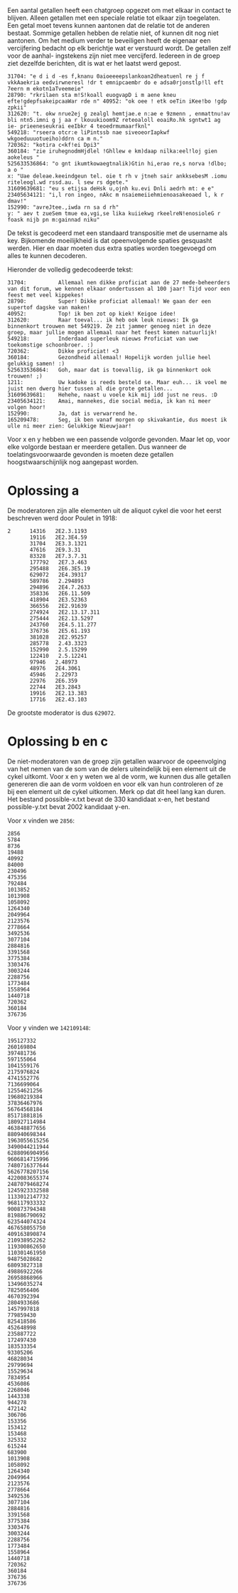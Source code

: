 
Een aantal getallen heeft een chatgroep opgezet om met elkaar in contact te blijven. Alleen getallen met een speciale relatie tot elkaar zijn toegelaten. Een getal moet tevens kunnen aantonen dat de relatie tot de anderen bestaat. Sommige getallen hebben de relatie niet, of kunnen dit nog niet aantonen. Om het medium verder te beveiligen heeft de eigenaar een vercijfering bedacht op elk berichtje wat er verstuurd wordt. De getallen zelf voor de aanhal- ingstekens zijn niet mee vercijferd. Iedereen in de groep ziet dezelfde berichten, dit is wat er het laatst werd gepost.
```
31704: "e d i d -es f,knanu 0aioeeeepslankoan2dheatuenl re j f vkkAaekria eedvirwneresl !dr t emnipcaembr do e adsa0rjonstlp!ll eft 7eern m ekotn1aTveemeie"
28790: "rkrilaen sta m!S!koall euogvapD i m aene kneu efte!gdepfsakeipcaaWar rde n" 40952: "ok oee ! etk oeTin iKee!bo !gdp zpkii"
312620: "t. okw nrue2ej g zealgl hemtjae.e n:ae e 9zmenn , enmattnu!av bli ntn5.imni g j aa r lkouukioom9Z reteoaloll eoaiRo.hk sgntwt1 ag ie- prieeneseukrai eeIbkr 4 teoedrmumaarfknl"
549218: "rseera otcr:e liPintssb nae siveoeorIapkwf wkgoeduuuotueiho)ddrn ca m n."
720362: "kotira c<kf!ei Dpi3"
360184: "zie iruhegnodmHjdlel !Ghllew e km)daap nilka:eel!loj gien aokeleus " 
525633536864: "o gnt ikumtkowaegtnalik)Gtin hi,erao re,s norva !dlbo; a o "
x: "Uae deleae.keeindgeun tel. oie t rh v jtneh sair ankksebesM .iomu riteleogl.wd rssd.au. l sew rs dgete." 
31609639681: "eu s etijsa deHsk u,ojnh ku.evi Dnli aedrh mt: e e"
23405634121: "i,l ron ingeo, nAkc m nsaiemeiiehmienoasakeoaed l, k r dmav!"
152990: "avreJtee.,iwda rn sa d rh"
y: " aev t zueSem tmue ea,vgi,se lika kuiiekwg rkeelreN!enosioleG r foask nijb pn m:gainnad niku"
```

De tekst is gecodeerd met een standaard transpositie met de username als key.
Bijkomende moeilijkheid is dat opeenvolgende spaties gesquasht werden. Hier en daar moeten dus extra spaties worden toegevoegd om alles te kunnen decoderen.

Hieronder de volledig gedecodeerde tekst:
```
31704:          Allemaal nen dikke proficiat aan de 27 mede-beheerders van dit forum, we kennen elkaar ondertussen al 100 jaar! Tijd voor een feest met veel kippekes!
28790:          Super! Dikke proficiat allemaal! We gaan der een supertof dagske van maken!
40952:          Top! ik ben zot op kiek! Keigoe idee!
312620:         Raar toeval... ik heb ook leuk nieuws: Ik ga binnenkort trouwen met 549219. Ze zit jammer genoeg niet in deze groep, maar jullie mogen allemaal naar het feest komen natuurlijk!
549218:         Inderdaad superleuk nieuws Proficiat van uwe toekomstige schoonbroer. :)
720362:         Dikke proficiat! <3
360184:         Gezondheid allemaal! Hopelijk worden jullie heel gelukkig samen! :)
525633536864:   Goh, maar dat is toevallig, ik ga binnenkort ook trouwen! ;)
1211:           Uw kadoke is reeds besteld se. Maar euh... ik voel me juist nen dwerg hier tussen al die grote getallen...
31609639681:    Hehehe, naast u voele kik mij idd just ne reus. :D
23405634121:    Amai, mannekes, die social media, ik kan ni meer volgen hoor!
152990:         Ja, dat is verwarrend he.
165209478:      Seg, ik ben vanaf morgen op skivakantie, dus moest ik ulle ni meer zien: Gelukkige Nieuwjaar!
```

Voor x en y hebben we een passende volgorde gevonden. Maar let op, voor elke volgorde bestaan er meerdere getallen. Dus wanneer de toelatingsvoorwaarde gevonden is moeten deze getallen hoogstwaarschijnlijk nog aangepast worden.

# Oplossing a
De moderatoren zijn alle elementen uit de aliquot cykel die voor het eerst beschreven werd door Poulet in 1918:
```
2      14316   2E2.3.1193
       19116   2E2.3E4.59
       31704   2E3.3.1321
       47616   2E9.3.31
       83328   2E7.3.7.31
       177792   2E7.3.463
       295488   2E6.3E5.19
       629072   2E4.39317
       589786   2.294893
       294896   2E4.7.2633
       358336   2E6.11.509
       418904   2E3.52363
       366556   2E2.91639
       274924   2E2.13.17.311
       275444   2E2.13.5297
       243760   2E4.5.11.277
       376736   2E5.61.193
       381028   2E2.95257
       285778   2.43.3323
       152990   2.5.15299
       122410   2.5.12241
       97946   2.48973
       48976   2E4.3061
       45946   2.22973
       22976   2E6.359
       22744   2E3.2843
       19916   2E2.13.383
       17716   2E2.43.103
```

De grootste moderator is dus `629072`.

# Oplossing b en c
De niet-moderatoren van de groep zijn getallen waarvoor de opeenvolging van het nemen van de som van de delers uiteindelijk bij een element uit de cykel uitkomt.
Voor x en y weten we al de vorm, we kunnen dus alle getallen genereren die aan de vorm voldoen en voor elk van hun controleren of ze bij een element uit de cykel uitkomen. Merk op dat dit heel lang kan duren. Het bestand possible-x.txt bevat de 330 kandidaat x-en, het bestand possible-y.txt bevat 2002 kandidaat y-en.

Voor x vinden we `2856`:
```
2856
5784
8736
19488
40992
84000
230496
475356
792484
1013852
1013908
1058092
1264340
2049964
2123576
2778664
3492536
3077104
2884816
3391568
3775384
3303476
3003244
2288756
1773484
1558964
1440718
720362
360184
376736
```

Voor y vinden we `142109148`:
```
195127332
260169804
397481736
597155064
1041559176
2175976824
4741552776
7136699064
12554621256
19680219384
37836467976
56764568184
85171881816
180927114984
463848877656
880940698344
1963055615256
3490044211944
6288096904956
9606814715996
7480716377644
5626778207156
4220083655374
2487079468274
1245923332588
1133012147732
968117933332
900873794348
819886790692
623544074324
467658055750
409163890874
210938952262
119300862650
110301461950
94875028682
68093827318
49886922266
26958868966
13496035274
7825056406
4670392394
2804933686
1457997818
779859430
825418586
452648998
235887722
172497430
183533354
93305206
46828034
29799694
15529634
7834954
4536086
2268046
1443338
944278
472142
306706
153356
153412
153468
325332
615244
683900
1013908
1058092
1264340
2049964
2123576
2778664
3492536
3077104
2884816
3391568
3775384
3303476
3003244
2288756
1773484
1558964
1440718
720362
360184
376736
376736
```
